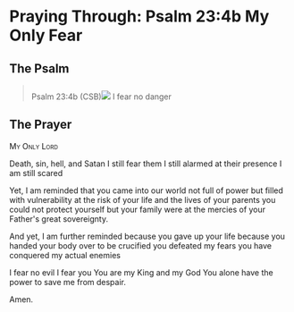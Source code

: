 # Praying Through: Psalm 23:4b My Only Fear

## The Psalm

>Psalm 23:4b (CSB)<img class="intro-right" style="margin-top:10px" src="/images/art-paris-psalter.jpg">   I fear no danger

## The Prayer

<div style="font-variant: small-caps;">
My Only Lord
</div>


Death, sin, hell, and Satan
  I still fear them
  I still alarmed at their presence
  I am still scared

Yet, I am reminded
  that you came into our world
  not full of power
  but filled with vulnerability
  at the risk of your life
  and the lives of your parents
  you could not protect yourself
  but your family were at the mercies
  of your Father's great sovereignty.

And yet, I am further reminded
  because you gave up your life
  because you handed your body over to be crucified
  you defeated my fears
  you have conquered my actual enemies

I fear no evil
  I fear you
  You are my King and my God
  You alone have the power
  to save me
  from despair.

Amen.
